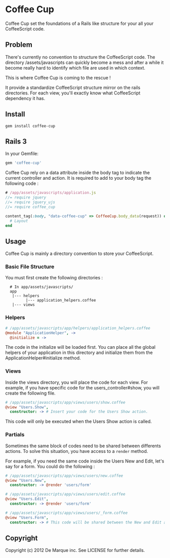 Coffee Cup
===============

Coffee Cup set the foundations of a Rails like structure for your all your CoffeeScript code.

Problem
-------

There's currently no convention to structure the CoffeeScript code. The directory /assets/javascripts
can quickly become a mess and after a while it become really hard to identify which file are used in
which context.

This is where Coffee Cup is coming to the rescue !

It provide a standardize CoffeeScript structure mirror on the rails directories. For each view, you'll
exactly know what CoffeeScript dependency it has.

Install
-------

```
gem install coffee-cup
```

Rails 3
-------

In your Gemfile:

```ruby
gem 'coffee-cup'
```

Coffee Cup rely on a data attribute inside the body tag to indicate the current controller and action.
It is required to add to your body tag the following code :

```javascript
# /app/assets/javascripts/application.js
//= require jquery
//= require jquery_ujs
//= require coffee_cup
```

```ruby
content_tag(:body, "data-coffee-cup" => CoffeeCup.body_data(request)) do
  # Layout
end
```

Usage
-----

Coffee Cup is mainly a directory convention to store your CoffeeScript.

### Basic File Structure

You must first create the following directories :


```
  # In app/assets/javascripts/
  app
   |--- helpers
         |--- application_helpers.coffee
   |--- views
```

### Helpers
```coffeescript
# /app/assets/javascripts/app/helpers/application_helpers.coffee
@module "ApplicationHelper", ->
  @initialize = ->
```

The code in the initialize will be loaded first. You can place all the global helpers of your application
in this directory and initialize them from the ApplicationHelper#initialize method.

### Views

Inside the views directory, you will place the code for each view. For example, if you have specific code
for the users_controller#show, you will create the following file.

```coffeescript
# /app/assets/javascripts/app/views/users/show.coffee
@view "Users.Show",
  constructor: -> # Insert your code for the Users Show action.
```

This code will only be executed when the Users Show action is called.

### Partials

Sometimes the same block of codes need to be shared between differents actions. To solve this situation,
you have access to a ```render``` method.

For example, if you need the same code inside the Users New and Edit, let's say for a form. You could do
the following :

```coffeescript
# /app/assets/javascripts/app/views/users/new.coffee
@view "Users.New",
  constructor: -> @render 'users/form'
```

```coffeescript
# /app/assets/javascripts/app/views/users/edit.coffee
@view "Users.Edit",
  constructor: -> @render 'users/form'
```

```coffeescript
# /app/assets/javascripts/app/views/users/_form.coffee
@view "Users.Form",
  constructor: -> # This code will be shared between the New and Edit actions.
```


Copyright
---------

Copyright (c) 2012 De Marque inc. See LICENSE for further details.
